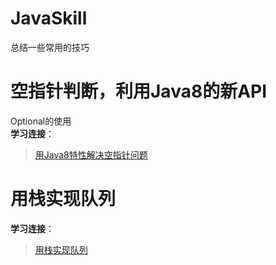 # JavaSkill
总结一些常用的技巧
# 空指针判断，利用Java8的新API
Optional的使用  
**学习连接**：  
>[用Java8特性解决空指针问题](https://mp.weixin.qq.com/s/OULFKH9e3Zs1CiMlwxg2tA)

# 用栈实现队列  
**学习连接**：  
>[用栈实现队列](https://mp.weixin.qq.com/s/IiOUgS5jZ6pgVqUAJHwNKg)


